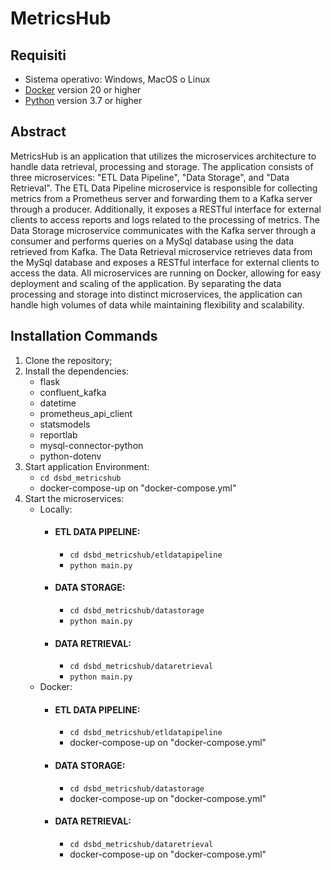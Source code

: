 # MetricsHub

## Requisiti
- Sistema operativo: Windows, MacOS o Linux
- [Docker](https://www.docker.com) version 20 or higher
- [Python](https://www.python.org) version 3.7 or higher

## Abstract
MetricsHub is an application that utilizes the microservices architecture to handle data retrieval, processing and storage. 
The application consists of three microservices: "ETL Data Pipeline", "Data Storage", and "Data Retrieval". The ETL Data Pipeline microservice is responsible for collecting metrics from a Prometheus server and forwarding them to a Kafka server through a producer. Additionally, it exposes a RESTful interface for external clients to access reports and logs related to the processing of metrics. The Data Storage microservice communicates with the Kafka server through a consumer and performs queries on a MySql database using the data retrieved from Kafka. The Data Retrieval microservice retrieves data from the MySql database and exposes a RESTful interface for external clients to access the data. All microservices are running on Docker, allowing for easy deployment and scaling of the application. By separating the data processing and storage into distinct microservices, the application can handle high volumes of data while maintaining flexibility and scalability.

## Installation Commands

1. Clone the repository;
2. Install the dependencies:
    + flask
    + confluent_kafka
    + datetime
    + prometheus_api_client
    + statsmodels
    + reportlab
    + mysql-connector-python
    + python-dotenv
3. Start application Environment:
    +  ```cd dsbd_metricshub ``` 
    + docker-compose-up on "docker-compose.yml"
4. Start the microservices:
    + Locally:
        + #### ETL DATA PIPELINE:
            + ```cd dsbd_metricshub/etldatapipeline``` 
            + ```python main.py``` 
        + #### DATA STORAGE:
            + ```cd dsbd_metricshub/datastorage``` 
            + ```python main.py```
        + #### DATA RETRIEVAL:
            + ```cd dsbd_metricshub/dataretrieval``` 
            + ```python main.py```
    + Docker:
        + #### ETL DATA PIPELINE:
            + ```cd dsbd_metricshub/etldatapipeline``` 
            + docker-compose-up on "docker-compose.yml"
        + #### DATA STORAGE:
            + ```cd dsbd_metricshub/datastorage``` 
            + docker-compose-up on "docker-compose.yml"
        + #### DATA RETRIEVAL:
            + ```cd dsbd_metricshub/dataretrieval``` 
            + docker-compose-up on "docker-compose.yml"